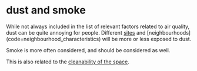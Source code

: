 # dust and smoke

While not always included in the list of relevant factors related to air quality, 
dust can be quite annoying for people. Different [sites](code=site_characteristics) and [neighbourhoods] (code=neighbourhood_characteristics) will be
more or less exposed to dust.

Smoke is more often considered, and should be considered as well.

This is also related to the [cleanability of the space](code=cleanability_of_the_space).